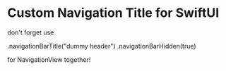 # Custom Navigation Title for SwiftUI

don't forget use

.navigationBarTitle("dummy header")
.navigationBarHidden(true)

for NavigationView together!
